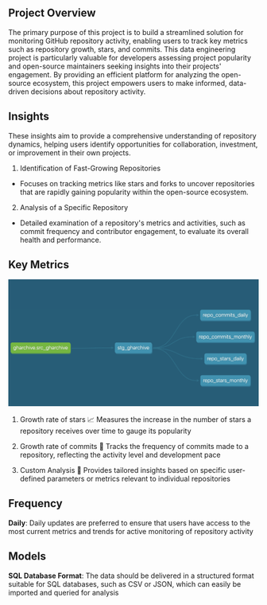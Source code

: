 ## Project Overview
The primary purpose of this project is to build a streamlined solution for monitoring GitHub repository activity, enabling users to track key metrics such as repository growth, stars, and commits. This data engineering project is particularly valuable for developers assessing project popularity and open-source maintainers seeking insights into their projects' engagement. By providing an efficient platform for analyzing the open-source ecosystem, this project empowers users to make informed, data-driven decisions about repository activity.


## Insights 
These insights aim to provide a comprehensive understanding of repository dynamics, helping users identify opportunities for collaboration, investment, or improvement in their own projects.


1. Identification of Fast-Growing Repositories 
- Focuses on tracking metrics like stars and forks to uncover repositories that are rapidly gaining popularity within the open-source ecosystem.

2. Analysis of a Specific Repository 
- Detailed examination of a repository's metrics and activities, such as commit frequency and contributor engagement, to evaluate its overall health and performance.


## Key Metrics

![DBT Documentation](docs/dbt_dag.png)

1. Growth rate of stars
📈 Measures the increase in the number of stars a repository receives over time to gauge its popularity


2. Growth rate of commits
🐾 Tracks the frequency of commits made to a repository, reflecting the activity level and development pace


3. Custom Analysis 
📝 Provides tailored insights based on specific user-defined parameters or metrics relevant to individual repositories


## Frequency 
**Daily**: Daily updates are preferred to ensure that users have access to the most current metrics and trends for active monitoring of repository activity


## Models
**SQL Database Format**: The data should be delivered in a structured format suitable for SQL databases, such as CSV or JSON, which can easily be imported and queried for analysis
